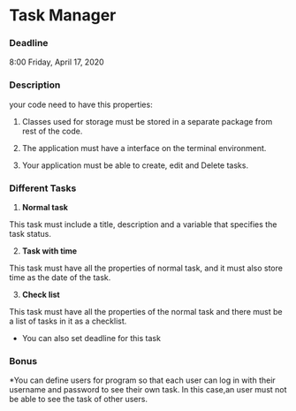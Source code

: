 # Task Manager

### **Deadline**
8:00 Friday, April 17, 2020

### **Description**

your code need to have this properties:

1) Classes used for storage must be stored in a separate package from rest of the code.

2) The application must have a interface on the terminal environment.

3) Your application must be able to create, edit and Delete tasks.

### **Different Tasks**

1) **Normal task**

This task must include a title, description and a variable that specifies the task status.

2) **Task with time**

This task must have all the properties of normal task, and it must also store time as the date of the task.

3) **Check list**

This task must have all the properties of the normal task and there must be a list of tasks in it as a checklist.
* You can also set deadline for this task

### **Bonus**

*You can define users for program so that each user can log in with their username and password to see their own task. In this case,an user must not be able to see the task of other users.

